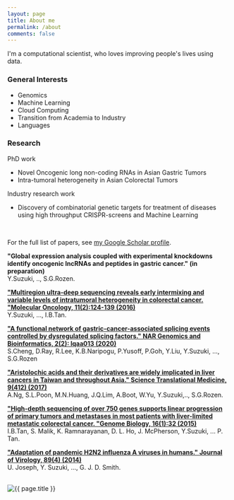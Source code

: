 ```yaml
---
layout: page
title: About me
permalink: /about
comments: false
---
```


<div class="row justify-content-between">
<div class="col-md-8 pr-5">

<p>I'm a computational scientist, who loves improving people's lives using data.</p>

<h3>General Interests</h3>
<ul>
  <li>Genomics</li>
  <li>Machine Learning</li>
  <li>Cloud Computing</li>
  <li>Transition from Academia to Industry</li>
  <li>Languages</li>
</ul>

<h3>Research</h3>
<p> PhD work </p>
<ul>
  <li>Novel Oncogenic long non-coding RNAs in Asian Gastric Tumors</li>
  <li> Intra-tumoral heterogeneity in Asian Colorectal Tumors </li>
</ul>
<p> Industry research work </p>
<ul>
  <li>Discovery of combinatorial genetic targets for treatment of diseases using high throughput CRISPR-screens and Machine Learning</li>
</ul>
<br/>
<p>For the full list of papers, see <a href="https://scholar.google.com/citations?hl=en&user=lIh6QvUAAAAJ&view_op=list_works&sortby=pubdate">my Google Scholar profile</a>.</p>

<p><b> "Global expression analysis coupled with experimental knockdowns identify oncogenic lncRNAs and peptides in gastric cancer." (in preparation)</b><br />
Y.Suzuki, .., S.G.Rozen.
</p>

<p><b><a href="https://febs.onlinelibrary.wiley.com/doi/full/10.1002/1878-0261.12012">"Multiregion ultra‐deep sequencing reveals early intermixing and variable levels of intratumoral heterogeneity in colorectal cancer. "Molecular Oncology, 11(2):124-139 (2016)</a></b><br />
Y.Suzuki, ..., I.B.Tan.</p>

<p><b><a href="https://academic.oup.com/nargab/article-abstract/2/2/lqaa013/5763101">"A functional network of gastric-cancer-associated splicing events controlled by dysregulated splicing factors." NAR Genomics and Bioinformatics, 2(2): lqaa013 (2020)</a></b><br />
S.Cheng, D.Ray, R.Lee, K.B.Naripogu, P.Yusoff, P.Goh, Y.Liu, Y.Suzuki, ..., S.G.Rozen</p>

<p><b><a href="https://stm.sciencemag.org/content/9/412/eaan6446.short">"Aristolochic acids and their derivatives are widely implicated in liver cancers in Taiwan and throughout Asia." Science Translational Medicine, 9(412) (2017)</a></b><br />
A.Ng, S.L.Poon, M.N.Huang, J.Q.Lim, A.Boot, W.Yu, Y.Suzuki,.., S.G.Rozen.</p>

<p><b><a href="https://genomebiology.biomedcentral.com/articles/10.1186/s13059-015-0589-1">"High-depth sequencing of over 750 genes supports linear progression of primary tumors and metastases in most patients with liver-limited metastatic colorectal cancer. "Genome Biology, 16(1):32 (2015)</a></b><br />
I.B.Tan, S. Malik, K. Ramnarayanan, D. L. Ho, J. McPherson, Y.Suzuki, ... P. Tan.</p>

<p><b><a href="https://jvi.asm.org/content/89/4/2442.short">"Adaptation of pandemic H2N2 influenza A viruses in humans." Journal of Virology, 89(4) (2014)</a></b><br />
U. Joseph, Y. Suzuki, ..., G. J. D. Smith. </p>
<br />


</div>

<div class="col-md-4">
  <img class="featured-image img-fluid" src="{{ site.baseurl }}/assets/images/me.jpg" alt="{{ page.title }}">
</div>
</div>
